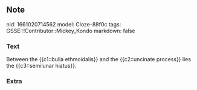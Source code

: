 ## Note
nid: 1661020714562
model: Cloze-88f0c
tags: GSSE::!Contributor::Mickey_Kondo
markdown: false

### Text
Between the {{c1::bulla ethmoidalis}} and the {{c2::uncinate process}} lies the {{c3::semilunar hiatus}}.

### Extra

